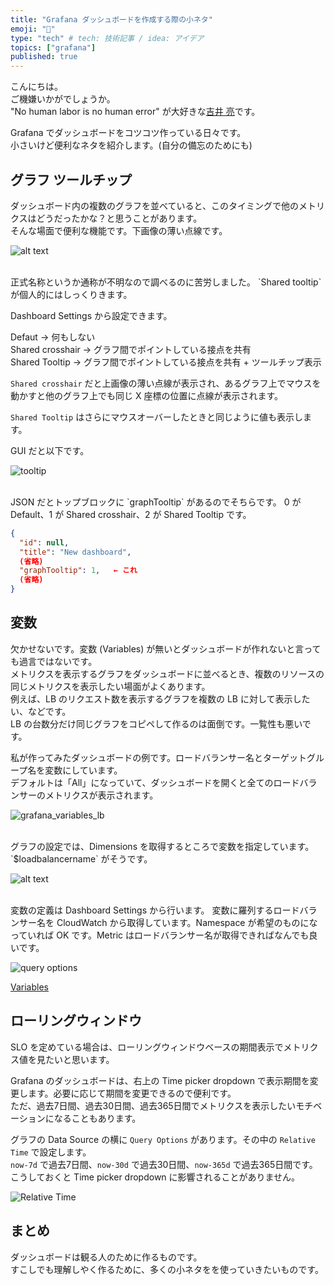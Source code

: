 ```yaml
---
title: "Grafana ダッシュボードを作成する際の小ネタ"
emoji: "🏃"
type: "tech" # tech: 技術記事 / idea: アイデア
topics: ["grafana"]
published: true
---
```


こんにちは。  
ご機嫌いかがでしょうか。  
"No human labor is no human error" が大好きな[吉井 亮](https://twitter.com/YoshiiRyo1)です。  

Grafana でダッシュボードをコツコツ作っている日々です。  
小さいけど便利なネタを紹介します。(自分の備忘のためにも)  


## グラフ ツールチップ

ダッシュボード内の複数のグラフを並べていると、このタイミングで他のメトリクスはどうだったかな？と思うことがあります。  
そんな場面で便利な機能です。下画像の薄い点線です。  

![alt text](/images/grafana_tooltip_example.png)

<br />
正式名称というか通称が不明なので調べるのに苦労しました。  
`Shared tooltip` が個人的にはしっくりきます。  

Dashboard Settings から設定できます。  

Defaut → 何もしない  
Shared crosshair → グラフ間でポイントしている接点を共有  
Shared Tooltip → グラフ間でポイントしている接点を共有 + ツールチップ表示  

`Shared crosshair` だと上画像の薄い点線が表示され、あるグラフ上でマウスを動かすと他のグラフ上でも同じ X 座標の位置に点線が表示されます。  

`Shared Tooltip` はさらにマウスオーバーしたときと同じように値も表示します。  


GUI だと以下です。  

![tooltip](/images/grafana_tooltip.png)

<br />  
JSON だとトップブロックに `graphTooltip` があるのでそちらです。  
0 が Default、1 が Shared crosshair、2 が Shared Tooltip です。  


```json
{
  "id": null,
  "title": "New dashboard",
  (省略)
  "graphTooltip": 1,   ← これ
  (省略)
}
```

## 変数

欠かせないです。変数 (Variables) が無いとダッシュボードが作れないと言っても過言ではないです。  
メトリクスを表示するグラフをダッシュボードに並べるとき、複数のリソースの同じメトリクスを表示したい場面がよくあります。  
例えば、LB のリクエスト数を表示するグラフを複数の LB に対して表示したい、などです。  
LB の台数分だけ同じグラフをコピペして作るのは面倒です。一覧性も悪いです。  

私が作ってみたダッシュボードの例です。ロードバランサー名とターゲットグループ名を変数にしています。  
デフォルトは「All」になっていて、ダッシュボードを開くと全てのロードバランサーのメトリクスが表示されます。  

![grafana_variables_lb](/images/grafana_variables_lb.png)

<br />  
グラフの設定では、Dimensions を取得するところで変数を指定しています。`$loadbalancername` がそうです。  

![alt text](/images/grafana_metrics_variables.png)  

<br />  
変数の定義は Dashboard Settings から行います。  
変数に羅列するロードバランサー名を CloudWatch から取得しています。Namespace が希望のものになっていれば OK です。Metric はロードバランサー名が取得できればなんでも良いです。  

![query options](/images/grafana_query_options.png)

[Variables](https://grafana.com/docs/grafana/latest/dashboards/variables/)  

## ローリングウィンドウ

SLO を定めている場合は、ローリングウィンドウベースの期間表示でメトリクス値を見たいと思います。  

Grafana のダッシュボードは、右上の Time picker dropdown で表示期間を変更します。必要に応じて期間を変更できるので便利です。  
ただ、過去7日間、過去30日間、過去365日間でメトリクスを表示したいモチベーションになることもあります。  

グラフの Data Source の横に `Query Options` があります。その中の `Relative Time` で設定します。  
`now-7d` で過去7日間、`now-30d` で過去30日間、`now-365d` で過去365日間です。  
こうしておくと Time picker dropdown に影響されることがありません。  

![Relative Time](/images/grafana_graph_relativetime.png)


## まとめ

ダッシュボードは観る人のために作るものです。  
すこしでも理解しやく作るために、多くの小ネタをを使っていきたいものです。  
